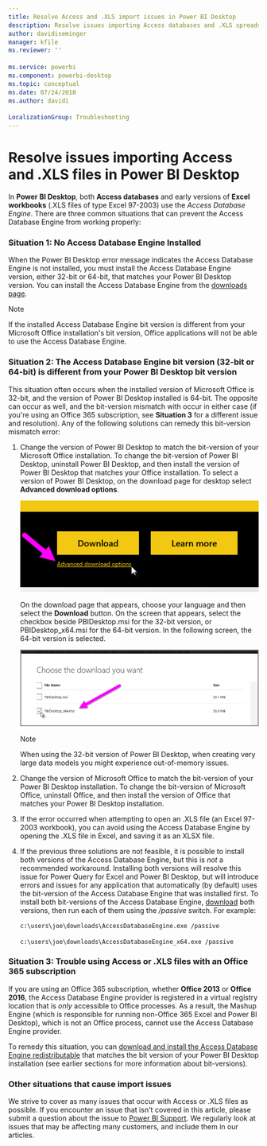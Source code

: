 ```yaml
---
title: Resolve Access and .XLS import issues in Power BI Desktop
description: Resolve issues importing Access databases and .XLS spreadsheets in Power BI Desktop and Power Query
author: davidiseminger
manager: kfile
ms.reviewer: ''

ms.service: powerbi
ms.component: powerbi-desktop
ms.topic: conceptual
ms.date: 07/24/2018
ms.author: davidi

LocalizationGroup: Troubleshooting
---
```

# Resolve issues importing Access and .XLS files in Power BI Desktop
In **Power BI Desktop**, both **Access databases** and early versions of **Excel workbooks** (.XLS files of type Excel 97-2003) use the *Access Database Engine*. There are three common situations that can prevent the Access Database Engine from working properly:

### Situation 1: No Access Database Engine Installed
When the Power BI Desktop error message indicates the Access Database Engine is not installed, you must install the Access Database Engine version, either 32-bit or 64-bit, that matches your Power BI Desktop version. You can install the Access Database Engine from the [downloads page](http://www.microsoft.com/en-us/download/details.aspx?id=13255).

>[!NOTE]
>If the installed Access Database Engine bit version is different from your Microsoft Office installation's bit version, Office applications will not be able to use the Access Database Engine.

### Situation 2: The Access Database Engine bit version (32-bit or 64-bit) is different from your Power BI Desktop bit version
This situation often occurs when the installed version of Microsoft Office is 32-bit, and the version of Power BI Desktop installed is 64-bit. The opposite can occur as well, and the bit-version mismatch with occur in either case (if you're using an Office 365 subscription, see **Situation 3** for a different issue and resolution). Any of the following solutions can remedy this bit-version mismatch error:

1. Change the version of Power BI Desktop to match the bit-version of your Microsoft Office installation. To change the bit-version of Power BI Desktop, uninstall Power BI Desktop, and then install the version of Power BI Desktop that matches your Office installation. To select a version of Power BI Desktop, on the download page for desktop select **Advanced download options**.
   
   ![](media/desktop-access-database-errors/desktop-access-errors-1.png)
   
   On the download page that appears, choose your language and then select the **Download** button. On the  screen that appears, select the checkbox beside PBIDesktop.msi for the 32-bit version, or PBIDesktop_x64.msi for the 64-bit version. In the following screen, the 64-bit version is selected.
   
   ![](media/desktop-access-database-errors/desktop-access-errors-2.png)
   
   >[!NOTE]
   >When using the 32-bit version of Power BI Desktop, when creating very large data models you might experience out-of-memory issues.
2. Change the version of Microsoft Office to match the bit-version of your Power BI Desktop installation. To change the bit-version of Microsoft Office, uninstall Office, and then install the version of Office that matches your Power BI Desktop installation.
3. If the error occurred when attempting to open an .XLS file (an Excel 97-2003 workbook), you can avoid using the Access Database Engine by opening the .XLS file in Excel, and saving it as an XLSX file.
4. If the previous three solutions are not feasible, it is possible to install both versions of the Access Database Engine, but this is *not* a recommended workaround. Installing both versions will resolve this issue for Power Query for Excel and Power BI Desktop, but will introduce errors and issues for any application that automatically (by default) uses the bit-version of the Access Database Engine that was installed first. To install both bit-versions of the Access Database Engine, [download](http://www.microsoft.com/en-us/download/details.aspx?id=13255) both versions, then run each of them using the */passive* switch. For example:
   
       c:\users\joe\downloads\AccessDatabaseEngine.exe /passive
   
       c:\users\joe\downloads\AccessDatabaseEngine_x64.exe /passive

### Situation 3: Trouble using Access or .XLS files with an Office 365 subscription
If you are using an Office 365 subscription, whether **Office 2013** or **Office 2016**, the Access Database Engine provider is registered in a virtual registry location that is *only* accessible to Office processes. As a result, the Mashup Engine (which is responsible for running non-Office 365 Excel and Power BI Desktop), which is not an Office process,  cannot use the Access Database Engine provider.

To remedy this situation, you can [download and install the Access Database Engine redistributable](http://www.microsoft.com/en-us/download/details.aspx?id=13255) that matches the bit version of your Power BI Desktop installation (see earlier sections for more information about bit-versions).

### Other situations that cause import issues
We strive to cover as many issues that occur with Access or .XLS files as possible. If you encounter an issue that isn't covered in this article, please submit a question about the issue to [Power BI Support](https://powerbi.microsoft.com/support/). We regularly look at issues that may be affecting many customers, and include them in our articles.

